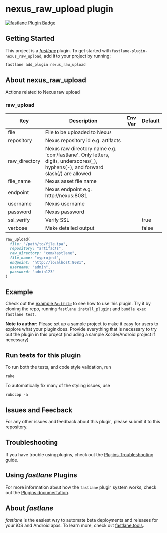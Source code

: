 # nexus_raw_upload plugin

[![fastlane Plugin Badge](https://rawcdn.githack.com/fastlane/fastlane/master/fastlane/assets/plugin-badge.svg)](https://rubygems.org/gems/fastlane-plugin-nexus_raw_upload)

## Getting Started

This project is a [_fastlane_](https://github.com/fastlane/fastlane) plugin. To get started
with `fastlane-plugin-nexus_raw_upload`, add it to your project by running:

```bash
fastlane add_plugin nexus_raw_upload
```

## About nexus_raw_upload

Actions related to Nexus raw upload

### raw_upload

| Key           | Description                                                                                                                      | Env Var | Default |
|---------------|----------------------------------------------------------------------------------------------------------------------------------|---------|---------|
| file          | File to be uploaded to Nexus                                                                                                     |         |         |
| repository    | Nexus repository id e.g. artifacts                                                                                               |         |         |
| raw_directory | Nexus raw directory name e.g. 'com/fastlane'. Only letters, digits, underscores(_), hyphens(-), and forward slash(/) are allowed |         |         |
| file_name     | Nexus asset file name                                                                                                            |         |         |
| endpoint      | Nexus endpoint e.g. http://nexus:8081                                                                                            |         |         |
| username      | Nexus username                                                                                                                   |         |         |
| password      | Nexus password                                                                                                                   |         |         |
| ssl_verify    | Verify SSL                                                                                                                       |         | true    |
| verbose       | Make detailed output                                                                                                             |         | false   |

```ruby
raw_upload(
  file: "/path/to/file.ipa",
  repository: "artifacts",
  raw_directory: "com/fastlane",
  file_name: "myproject",
  endpoint: "http://localhost:8081",
  username: "admin",
  password: "admin123"
)
```

## Example

Check out the [example `Fastfile`](fastlane/Fastfile) to see how to use this plugin. Try it by cloning the repo,
running `fastlane install_plugins` and `bundle exec fastlane test`.

**Note to author:** Please set up a sample project to make it easy for users to explore what your plugin does. Provide
everything that is necessary to try out the plugin in this project (including a sample Xcode/Android project if
necessary)

## Run tests for this plugin

To run both the tests, and code style validation, run

```
rake
```

To automatically fix many of the styling issues, use

```
rubocop -a
```

## Issues and Feedback

For any other issues and feedback about this plugin, please submit it to this repository.

## Troubleshooting

If you have trouble using plugins, check out
the [Plugins Troubleshooting](https://docs.fastlane.tools/plugins/plugins-troubleshooting/) guide.

## Using _fastlane_ Plugins

For more information about how the `fastlane` plugin system works, check out
the [Plugins documentation](https://docs.fastlane.tools/plugins/create-plugin/).

## About _fastlane_

_fastlane_ is the easiest way to automate beta deployments and releases for your iOS and Android apps. To learn more,
check out [fastlane.tools](https://fastlane.tools).
